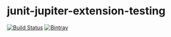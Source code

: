 # junit-jupiter-extension-testing

[![Build Status](https://travis-ci.org/epeee/junit-jupiter-extension-testing.svg?branch=master)](https://travis-ci.org/epeee/junit-jupiter-extension-testing)
[![Bintray](https://api.bintray.com/packages/epeee/maven/junit-jupiter-extension-testing/images/download.svg)](https://bintray.com/epeee/maven/junit-jupiter-extension-testing/_latestVersion)
